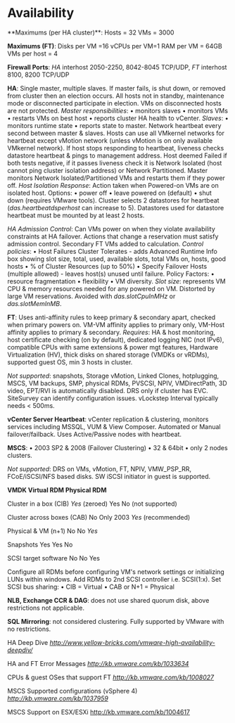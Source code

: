 <!---
https://github.com/forbesguthrie/vReferenceCards
Reference card for vSphere 6.0
06_availability.md
-->

# Availability
<div class="section">
**Maximums (per HA cluster)**: Hosts = 32 VMs = 3000

**Maximums (FT)**: Disks per VM =16 vCPUs per VM=1 RAM per VM = 64GB VMs
per host = 4

**Firewall Ports**: *HA* interhost 2050-2250, 8042-8045 TCP/UDP, *FT*
interhost 8100, 8200 TCP/UDP

**HA**: Single master, multiple slaves. If master fails, is shut down,
or removed from cluster then an election occurs. All hosts not in
standby, maintenance mode or disconnected participate in election. VMs
on disconnected hosts are not protected. *Master responsibilities*: •
monitors slaves • monitors VMs • restarts VMs on best host • reports
cluster HA health to vCenter. *Slaves*: • monitors runtime state •
reports state to master. Network heartbeat every second between master &
slaves. Hosts can use all VMkernel networks for heartbeat except vMotion
network (unless vMotion is on only available VMkernel network). If host
stops responding to heartbeat, liveness checks datastore heartbeat &
pings to management address. Host deemed Failed if both tests negative,
if it passes liveness check it is Network Isolated (host cannot ping
cluster isolation address) or Network Partitioned. Master monitors
Network Isolated/Partitioned VMs and restarts them if they power off.
*Host Isolation Response*: Action taken when Powered-on VMs are on
isolated host. Options: • power off • leave powered on (default) • shut
down (requires VMware tools). Cluster selects 2 datastores for heartbeat
(*das.heartbeatdsperhost* can increase to 5). Datastores used for
datastore heartbeat must be mounted by at least 2 hosts.

*HA Admission Control*: Can VMs power on when they violate availability
constraints at HA failover. Actions that change a reservation must
satisfy admission control. Secondary FT VMs added to calculation.
*Control policies*: • Host Failures Cluster Tolerates - adds Advanced
Runtime Info box showing slot size, total, used, available slots, total
VMs on, hosts, good hosts • % of Cluster Resources (up to 50%) • Specify
Failover Hosts (multiple allowed) - leaves host(s) unused until failure.
Policy Factors: • resource fragmentation • flexibility • VM diversity.
*Slot size*: represents VM CPU & memory resources needed for any powered
on VM. Distorted by large VM reservations. Avoided with
*das.slotCpuInMHz* or *das.slotMemInMB*.

**FT**: Uses anti-affinity rules to keep primary & secondary apart,
checked when primary powers on. VM-VM affinity applies to primary only,
VM-Host affinity applies to primary & secondary. *Requires*: HA & host
monitoring, host certificate checking (on by default), dedicated logging
NIC (not IPv6), compatible CPUs with same extensions & power mgt
features, Hardware Virtualization (HV), thick disks on shared storage
(VMDKs or vRDMs), supported guest OS, min 3 hosts in cluster.

*Not supported*: snapshots, Storage vMotion, Linked Clones, hotplugging,
MSCS, VM backups, SMP, physical RDMs, PVSCSI, NPIV, VMDirectPath, 3D
video, EPT/RVI is automatically disabled. DRS only if cluster has EVC.
SiteSurvey can identify configuration issues. vLockstep Interval
typically needs \< 500ms.

**vCenter Server Heartbeat**: vCenter replication & clustering, monitors
services including MSSQL, VUM & View Composer. Automated or Manual
failover/failback. Uses Active/Passive nodes with heartbeat.

**MSCS**: • 2003 SP2 & 2008 (Failover Clustering) • 32 & 64bit • only 2
nodes clusters.

*Not supported*: DRS on VMs, vMotion, FT, NPIV, VMW\_PSP\_RR,
FCoE/iSCSI/NFS based disks. SW iSCSI initiator in guest is supported.

**VMDK Virtual RDM Physical RDM**

Cluster in a box (CIB) *Yes* (zeroed) Yes No (not supported)

Cluster across boxes (CAB) No Only 2003 *Yes* (recommended)

Physical & VM (n+1) No No *Yes*

Snapshots Yes Yes No

SCSI target software No No Yes

Configure all RDMs before configuring VM's network settings or
initializing LUNs within windows. Add RDMs to 2nd SCSI controller i.e.
SCSI(1:x). Set SCSI bus sharing: • CIB = Virtual • CAB or N+1 = Physical

**NLB, Exchange CCR & DAG**: does not use shared quorum disk, above
restrictions not applicable.

**SQL Mirroring**: not considered clustering. Fully supported by VMware
with no restrictions.

HA Deep Dive
*http://www.yellow-bricks.com/vmware-high-availability-deepdiv/*

HA and FT Error Messages *http://kb.vmware.com/kb/1033634*

CPUs & guest OSes that support FT *http://kb.vmware.com/kb/1008027*

MSCS Supported configurations (vSphere 4)
*http://kb.vmware.com/kb/1037959*

MSCS Support on ESX/ESXi <http://kb.vmware.com/kb/1004617>
</div>

